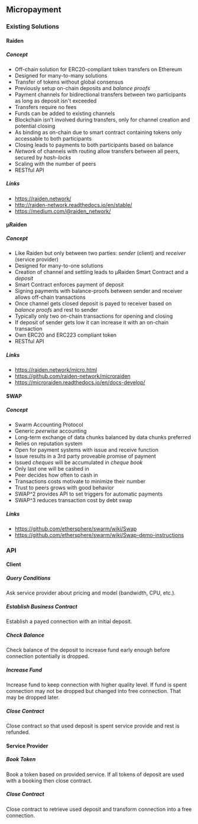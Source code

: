 ## Micropayment

### Existing Solutions

#### Raiden

##### Concept

- Off-chain solution for ERC20-compliant token transfers on Ethereum
- Designed for many-to-many solutions
- Transfer of tokens without global consensus
- Previously setup on-chain deposits and *balance proofs*
- Payment channels for bidirectional transfers between two participants as long as deposit isn't exceeded
- Transfers require no fees
- Funds can be added to existing channels
- Blockchain isn't involved during transfers, only for channel creation and potential closing
- As binding as on-chain due to smart contract containing tokens only accessable to both participants
- Closing leads to payments to both participants based on balance
- *Network* of channels with routing allow transfers between all peers, secured by *hash-locks*
- Scaling with the number of peers
- RESTful API

##### Links

- https://raiden.network/
- http://raiden-network.readthedocs.io/en/stable/
- https://medium.com/@raiden_network/

#### µRaiden

##### Concept

- Like Raiden but only between two parties: *sender* (client) and *receiver* (service provider)
- Designed for many-to-one solutions
- Creation of channel and settling leads to µRaiden Smart Contract and a *deposit*
- Smart Contract enforces payment of deposit
- Signing payments with balance-proofs between sender and receiver allows off-chain transactions
- Once channel gets closed deposit is payed to receiver based on *balance proofs* and rest to sender
- Typically only two on-chain transactions for opening and closing
- If deposit of sender gets low it can increase it with an on-chain transaction
- Own ERC20 and ERC223 compliant token
- RESTful API

##### Links

- https://raiden.network/micro.html
- https://github.com/raiden-network/microraiden
- https://microraiden.readthedocs.io/en/docs-develop/

#### SWAP

##### Concept

- Swarm Accounting Protocol
- Generic *peerwise* accounting
- Long-term exchange of data chunks balanced by data chunks preferred
- Relies on reputation system
- Open for payment systems with issue and receive function
- Issue results in a 3rd party proveable promise of payment
- Issued *cheques* will be accumulated in *cheque book*
- Only last one will be cashed in
- Peer decides how often to cash in
- Transactions costs motivate to minimize their number
- Trust to peers grows with good behavior
- SWAP^2 provides API to set triggers for automatic payments
- SWAP^3 reduces transaction cost by debt swap

##### Links

- https://github.com/ethersphere/swarm/wiki/Swap
- https://github.com/ethersphere/swarm/wiki/Swap-demo-instructions

### API

#### Client

##### Query Conditions

Ask service provider about pricing and model (bandwidth, CPU, etc.).

##### Establish Business Contract

Establish a payed connection with an initial deposit.

##### Check Balance

Check balance of the deposit to increase fund early enough before
connection potentially is dropped.

##### Increase Fund

Increase fund to keep connection with higher quality level. If
fund is spent connection may not be dropped but changed into
free connection. That may be dropped later.

##### Close Contract

Close contract so that used deposit is spent service provide and
rest is refunded.

#### Service Provider

##### Book Token

Book a token based on provided service. If all tokens of deposit
are used with a booking then close contract.

##### Close Contract

Close contract to retrieve used deposit and transform connection
into a free connection.

